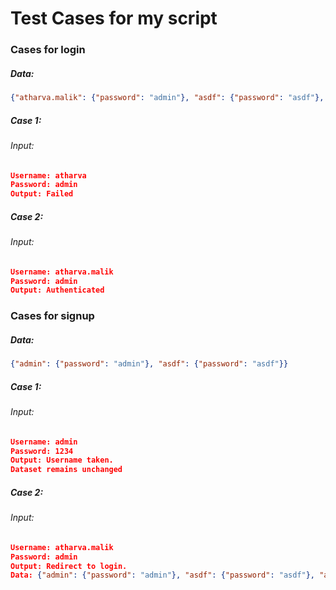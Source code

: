 # Test Cases for my script

### Cases for login
##### Data:
```json
{"atharva.malik": {"password": "admin"}, "asdf": {"password": "asdf"}, "1234567890": {"password": "1234567890"}}
```
##### Case 1:
###### Input:
```json
Username: atharva
Password: admin
Output: Failed
```
##### Case 2:
###### Input:
```json
Username: atharva.malik
Password: admin
Output: Authenticated
```



### Cases for signup
##### Data:
```json
{"admin": {"password": "admin"}, "asdf": {"password": "asdf"}}
```
##### Case 1:
###### Input:
```json
Username: admin
Password: 1234
Output: Username taken.
Dataset remains unchanged
```
##### Case 2:
###### Input:
```json
Username: atharva.malik
Password: admin
Output: Redirect to login.
Data: {"admin": {"password": "admin"}, "asdf": {"password": "asdf"}, "atharva.malik": {"password": "admin"}}
```

